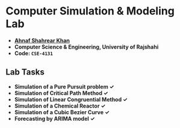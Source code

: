 # Computer Simulation & Modeling Lab
- **[Ahnaf Shahrear Khan](https://github.com/ahnafshahrear)**
- **Computer Science & Engineering, University of Rajshahi**
- **Code: `CSE-4131`**

## Lab Tasks
- **Simulation of a Pure Pursuit problem ✓**
- **Simulation of Critical Path Method ✓**
- **Simulation of Linear Congruential Method ✓**
- **Simulation of a Chemical Reactor ✓**
- **Simulation of a Cubic Bezier Curve ✓**
- **Forecasting by ARIMA model ✓**
